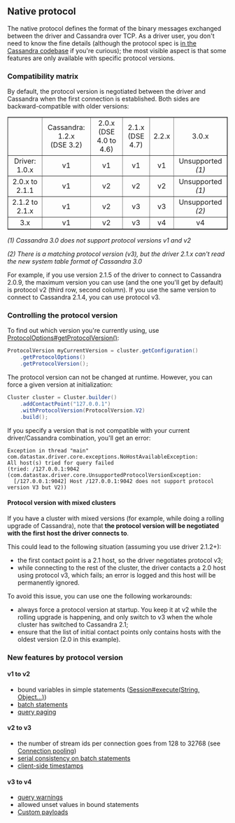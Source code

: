 ## Native protocol

The native protocol defines the format of the binary messages exchanged
between the driver and Cassandra over TCP. As a driver user, you don't
need to know the fine details (although the protocol spec is [in the
Cassandra codebase][native_spec] if you're curious); the most visible
aspect is that some features are only available with specific protocol
versions.

[native_spec]: https://github.com/apache/cassandra/tree/trunk/doc

### Compatibility matrix

By default, the protocol version is negotiated between the driver and
Cassandra when the first connection is established. Both sides are
backward-compatible with older versions:

<table border="1" style="text-align:center; width:100%;margin-bottom:1em;">
<tr><td>&nbsp;</td><td>Cassandra: 1.2.x<br/>(DSE 3.2)</td><td>2.0.x<br/>(DSE 4.0 to 4.6)</td><td>2.1.x<br/>(DSE 4.7)</td><td>2.2.x</td><td>3.0.x</td></tr>
<tr><td>Driver: 1.0.x</td> <td>v1</td> <td>v1</td>  <td>v1</td> <td>v1</td>  <td>Unsupported <i>(1)</i></td> </tr>
<tr><td>2.0.x to 2.1.1</td> <td>v1</td> <td>v2</td>  <td>v2</td> <td>v2</td> <td>Unsupported <i>(1)</i></td> </tr>
<tr><td>2.1.2 to 2.1.x</td> <td>v1</td> <td>v2</td>  <td>v3</td> <td>v3</td> <td>Unsupported <i>(2)</i></td> </tr>
<tr><td>3.x</td> <td>v1</td> <td>v2</td>  <td>v3</td> <td>v4</td> <td>v4</td> </tr>
</table>

*(1) Cassandra 3.0 does not support protocol versions v1 and v2*

*(2) There is a matching protocol version (v3), but the driver 2.1.x can't read the new system table format of Cassandra 3.0*

For example, if you use version 2.1.5 of the driver to connect to
Cassandra 2.0.9, the maximum version you can use (and the one you'll get
by default) is protocol v2 (third row, second column). If you use the
same version to connect to Cassandra 2.1.4, you can use protocol v3.

### Controlling the protocol version

To find out which version you're currently using, use
[ProtocolOptions#getProtocolVersion()][gpv]:

```java
ProtocolVersion myCurrentVersion = cluster.getConfiguration()
    .getProtocolOptions()
    .getProtocolVersion();
```

The protocol version can not be changed at runtime. However, you can
force a given version at initialization:

```java
Cluster cluster = Cluster.builder()
    .addContactPoint("127.0.0.1")
    .withProtocolVersion(ProtocolVersion.V2)
    .build();
```

If you specify a version that is not compatible with your current
driver/Cassandra combination, you'll get an error:

```
Exception in thread "main" com.datastax.driver.core.exceptions.NoHostAvailableException:
All host(s) tried for query failed
(tried: /127.0.0.1:9042 (com.datastax.driver.core.UnsupportedProtocolVersionException:
  [/127.0.0.1:9042] Host /127.0.0.1:9042 does not support protocol version V3 but V2))
```

[gpv]: http://docs.datastax.com/en/drivers/java/3.0/com/datastax/driver/core/ProtocolOptions.html#getProtocolVersion--

#### Protocol version with mixed clusters

If you have a cluster with mixed versions (for example, while doing a
rolling upgrade of Cassandra), note that **the protocol version will be
negotiated with the first host the driver connects to**.

This could lead to the following situation (assuming you use driver
2.1.2+):

* the first contact point is a 2.1 host, so the driver negotiates
  protocol v3;
* while connecting to the rest of the cluster, the driver contacts a 2.0
  host using protocol v3, which fails; an error is logged and this host
  will be permanently ignored.

To avoid this issue, you can use one the following workarounds:

* always force a protocol version at startup. You keep it at v2 while
  the rolling upgrade is happening, and only switch to v3 when the whole
  cluster has switched to Cassandra 2.1;
* ensure that the list of initial contact points only contains hosts
  with the oldest version (2.0 in this example).


### New features by protocol version

#### v1 to v2

* bound variables in simple statements
  ([Session#execute(String, Object...)](http://docs.datastax.com/en/drivers/java/3.0/com/datastax/driver/core/Session.html#execute-java.lang.String-java.lang.Object...-))
* [batch statements](http://docs.datastax.com/en/drivers/java/3.0/com/datastax/driver/core/BatchStatement.html)
* [query paging](../paging/)

#### v2 to v3

* the number of stream ids per connection goes from 128 to 32768 (see
  [Connection pooling](../pooling/))
* [serial consistency on batch statements](http://docs.datastax.com/en/drivers/java/3.0/com/datastax/driver/core/BatchStatement.html#setSerialConsistencyLevel-com.datastax.driver.core.ConsistencyLevel-)
* [client-side timestamps](../query_timestamps/)

#### v3 to v4

* [query warnings](http://docs.datastax.com/en/drivers/java/3.0/com/datastax/driver/core/ExecutionInfo.html#getWarnings--)
* allowed unset values in bound statements
* [Custom payloads](../custom_payloads/)
